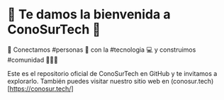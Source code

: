 # 👋 Te damos la bienvenida a ConoSurTech 🚀

🔌 Conectamos #personas 👫 con la #tecnologia 💻 y construimos #comunidad 💪🏳️‍🌈

Este es el repositorio oficial de ConoSurTech en GitHub y te invitamos a explorarlo.
También puedes visitar nuestro sitio web en (conosur.tech)[https://conosur.tech/]
